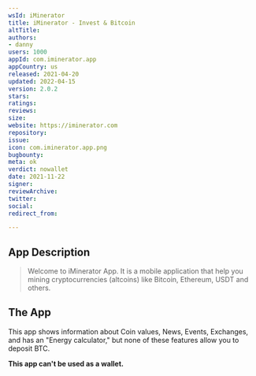 ```yaml
---
wsId: iMinerator
title: iMinerator - Invest & Bitcoin
altTitle: 
authors:
- danny
users: 1000
appId: com.iminerator.app
appCountry: us
released: 2021-04-20
updated: 2022-04-15
version: 2.0.2
stars: 
ratings: 
reviews: 
size: 
website: https://iminerator.com
repository: 
issue: 
icon: com.iminerator.app.png
bugbounty: 
meta: ok
verdict: nowallet
date: 2021-11-22
signer: 
reviewArchive: 
twitter: 
social: 
redirect_from: 

---
```


## App Description

> Welcome to iMinerator App. It is a mobile application that help you mining cryptocurrencies (altcoins) like Bitcoin, Ethereum, USDT and others.

## The App

This app shows information about Coin values, News, Events, Exchanges, and has an "Energy calculator," but none of these features allow you to deposit BTC.

**This app can't be used as a wallet.**